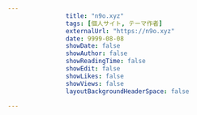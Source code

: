---
                title: "n9o.xyz"
                tags: [個人サイト, テーマ作者]
                externalUrl: "https://n9o.xyz"
                date: 9999-08-08
                showDate: false
                showAuthor: false
                showReadingTime: false
                showEdit: false
                showLikes: false
                showViews: false
                layoutBackgroundHeaderSpace: false
                ---

